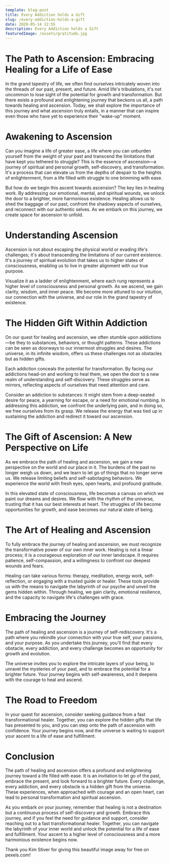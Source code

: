 ```yaml
---
template: blog-post
title: Every Addiction holds a Gift
slug: /every-addiction-holds-a-gift
date: 2020-05-14 12:55
description: Every Addiction holds a Gift
featuredImage: /assets/gratitude.jpg
---
```


# The Path to Ascension: Embracing Healing for a Life of Ease

In the grand tapestry of life, we often find ourselves intricately woven into the threads of our past, present, and future. Amid life's tribulations, it's not uncommon to lose sight of the potential for growth and transformation. But there exists a profound and enlightening journey that beckons us all, a path towards healing and ascension. Today, we shall explore the importance of this journey and what ascension truly entails, in a manner that can inspire even those who have yet to experience their "wake-up" moment.

# Awakening to Ascension

Can you imagine a life of greater ease, a life where you can unburden yourself from the weight of your past and transcend the limitations that have kept you tethered to struggle? This is the essence of ascension—a journey of spiritual and personal growth, self-discovery, and transformation. It's a process that can elevate us from the depths of despair to the heights of enlightenment, from a life filled with struggle to one brimming with ease.

But how do we begin this ascent towards ascension? The key lies in healing work. By addressing our emotional, mental, and spiritual wounds, we unlock the door to a brighter, more harmonious existence. Healing allows us to shed the baggage of our past, confront the shadowy aspects of ourselves, and reconnect with our authentic selves. As we embark on this journey, we create space for ascension to unfold.

# Understanding Ascension

Ascension is not about escaping the physical world or evading life's challenges; it's about transcending the limitations of our current existence. It's a journey of spiritual evolution that takes us to higher states of consciousness, enabling us to live in greater alignment with our true purpose.

Visualize it as a ladder of enlightenment, where each rung represents a higher level of consciousness and personal growth. As we ascend, we gain clarity, wisdom, and inner peace. We become more attuned to our intuition, our connection with the universe, and our role in the grand tapestry of existence.

# The Hidden Gift Within Addiction

On our quest for healing and ascension, we often stumble upon addictions—be they to substances, behaviors, or thought patterns. These addictions can be seen as doorways to our innermost struggles and desires. The universe, in its infinite wisdom, offers us these challenges not as obstacles but as hidden gifts.

Each addiction conceals the potential for transformation. By facing our addictions head-on and working to heal them, we open the door to a new realm of understanding and self-discovery. These struggles serve as mirrors, reflecting aspects of ourselves that need attention and care.

Consider an addiction to substances: It might stem from a deep-seated desire for peace, a yearning for escape, or a need for emotional numbing. In addressing this addiction, we confront the underlying pain, and in doing so, we free ourselves from its grasp. We release the energy that was tied up in sustaining the addiction and redirect it toward our ascension.

# The Gift of Ascension: A New Perspective on Life

As we embrace the path of healing and ascension, we gain a new perspective on the world and our place in it. The burdens of the past no longer weigh us down, and we learn to let go of things that no longer serve us. We release limiting beliefs and self-sabotaging behaviors. We experience the world with fresh eyes, open hearts, and profound gratitude.

In this elevated state of consciousness, life becomes a canvas on which we paint our dreams and desires. We flow with the rhythm of the universe, trusting that it has our best interests at heart. The struggles of life become opportunities for growth, and ease becomes our natural state of being.

# The Art of Healing and Ascension

To fully embrace the journey of healing and ascension, we must recognize the transformative power of our own inner work. Healing is not a linear process; it is a courageous exploration of our inner landscape. It requires patience, self-compassion, and a willingness to confront our deepest wounds and fears.

Healing can take various forms: therapy, meditation, energy work, self-reflection, or engaging with a trusted guide or healer. These tools provide us with the means to navigate the labyrinth of our psyche and unveil the gems hidden within. Through healing, we gain clarity, emotional resilience, and the capacity to navigate life's challenges with grace.

# Embracing the Journey

The path of healing and ascension is a journey of self-rediscovery. It's a path where you rekindle your connection with your true self, your passions, and your purpose. As you undertake this journey, you'll find that every obstacle, every addiction, and every challenge becomes an opportunity for growth and evolution.

The universe invites you to explore the intricate layers of your being, to unravel the mysteries of your past, and to embrace the potential for a brighter future. Your journey begins with self-awareness, and it deepens with the courage to heal and ascend.

# The Road to Freedom

In your quest for ascension, consider seeking guidance from a fast transformational healer. Together, you can explore the hidden gifts that life has presented to you, and you can step onto the path of ascension with confidence. Your journey begins now, and the universe is waiting to support your ascent to a life of ease and fulfillment.

# Conclusion

The path of healing and ascension offers a profound and enlightening journey toward a life filled with ease. It is an invitation to let go of the past, embrace the present, and look forward to a brighter future. Every challenge, every addiction, and every obstacle is a hidden gift from the universe. These experiences, when approached with courage and an open heart, can lead to personal transformation and spiritual ascension.

As you embark on your journey, remember that healing is not a destination but a continuous process of self-discovery and growth. Embrace this journey, and if you feel the need for guidance and support, consider reaching out to a fast transformational healer. Together, you can navigate the labyrinth of your inner world and unlock the potential for a life of ease and fulfillment. Your ascent to a higher level of consciousness and a more harmonious existence begins now.

Thank you Kim Stiver for giving this beautiful image away for free on pexels.com!